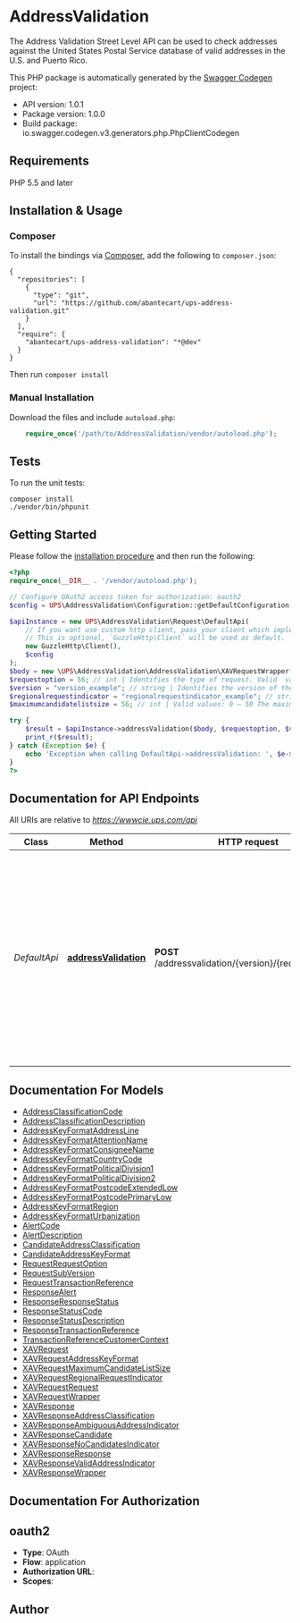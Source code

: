 # AddressValidation
The Address Validation Street Level API can be used to check addresses against the United States Postal Service database of valid addresses in the U.S. and Puerto Rico.

This PHP package is automatically generated by the [Swagger Codegen](https://github.com/swagger-api/swagger-codegen) project:

- API version: 1.0.1
- Package version: 1.0.0
- Build package: io.swagger.codegen.v3.generators.php.PhpClientCodegen

## Requirements

PHP 5.5 and later

## Installation & Usage
### Composer

To install the bindings via [Composer](http://getcomposer.org/), add the following to `composer.json`:

```
{
  "repositories": [
    {
      "type": "git",
      "url": "https://github.com/abantecart/ups-address-validation.git"
    }
  ],
  "require": {
    "abantecart/ups-address-validation": "*@dev"
  }
}
```

Then run `composer install`

### Manual Installation

Download the files and include `autoload.php`:

```php
    require_once('/path/to/AddressValidation/vendor/autoload.php');
```

## Tests

To run the unit tests:

```
composer install
./vendor/bin/phpunit
```

## Getting Started

Please follow the [installation procedure](#installation--usage) and then run the following:

```php
<?php
require_once(__DIR__ . '/vendor/autoload.php');

// Configure OAuth2 access token for authorization: oauth2
$config = UPS\AddressValidation\Configuration::getDefaultConfiguration()->setAccessToken('YOUR_ACCESS_TOKEN');

$apiInstance = new UPS\AddressValidation\Request\DefaultApi(
    // If you want use custom http client, pass your client which implements `GuzzleHttp\ClientInterface`.
    // This is optional, `GuzzleHttp\Client` will be used as default.
    new GuzzleHttp\Client(),
    $config
);
$body = new \UPS\AddressValidation\AddressValidation\XAVRequestWrapper(); // \UPS\AddressValidation\AddressValidation\XAVRequestWrapper | Generate sample code for popular API requests by selecting an example below. To view a full sample request and response, first click "Authorize" and enter your application credentials, then populate the required parameters above and click "Try it out".
$requestoption = 56; // int | Identifies the type of request. Valid  values:  1 - Address Validation 2 - Address Classification  3 - Address Validation and Address  Classification.
$version = "version_example"; // string | Identifies the version of the API. Valid  values:  v1
$regionalrequestindicator = "regionalrequestindicator_example"; // string | Valid values: True or False.  If True, either the region element or any  combination of Political Division 1,  Political Division 2, PostcodePrimaryLow  and the PostcodeExtendedLow fields will  be recognized for validation in addition to  the urbanization element. If False or no  indicator, street level address validation  is provided
$maximumcandidatelistsize = 56; // int | Valid values: 0 – 50 The maximum number of Candidates to  return for this request. If not provided,  the default size of 15 is returned.

try {
    $result = $apiInstance->addressValidation($body, $requestoption, $version, $regionalrequestindicator, $maximumcandidatelistsize);
    print_r($result);
} catch (Exception $e) {
    echo 'Exception when calling DefaultApi->addressValidation: ', $e->getMessage(), PHP_EOL;
}
?>
```

## Documentation for API Endpoints

All URIs are relative to *https://wwwcie.ups.com/api*

Class | Method | HTTP request | Description
------------ | ------------- | ------------- | -------------
*DefaultApi* | [**addressValidation**](docs/Api/DefaultApi.md#addressvalidation) | **POST** /addressvalidation/{version}/{requestoption} | The Address Validation Street Level API can be used to check addresses against the United States Postal Service database of valid addresses in the U.S. and Puerto Rico.

## Documentation For Models

 - [AddressClassificationCode](docs/Model/AddressClassificationCode.md)
 - [AddressClassificationDescription](docs/Model/AddressClassificationDescription.md)
 - [AddressKeyFormatAddressLine](docs/Model/AddressKeyFormatAddressLine.md)
 - [AddressKeyFormatAttentionName](docs/Model/AddressKeyFormatAttentionName.md)
 - [AddressKeyFormatConsigneeName](docs/Model/AddressKeyFormatConsigneeName.md)
 - [AddressKeyFormatCountryCode](docs/Model/AddressKeyFormatCountryCode.md)
 - [AddressKeyFormatPoliticalDivision1](docs/Model/AddressKeyFormatPoliticalDivision1.md)
 - [AddressKeyFormatPoliticalDivision2](docs/Model/AddressKeyFormatPoliticalDivision2.md)
 - [AddressKeyFormatPostcodeExtendedLow](docs/Model/AddressKeyFormatPostcodeExtendedLow.md)
 - [AddressKeyFormatPostcodePrimaryLow](docs/Model/AddressKeyFormatPostcodePrimaryLow.md)
 - [AddressKeyFormatRegion](docs/Model/AddressKeyFormatRegion.md)
 - [AddressKeyFormatUrbanization](docs/Model/AddressKeyFormatUrbanization.md)
 - [AlertCode](docs/Model/AlertCode.md)
 - [AlertDescription](docs/Model/AlertDescription.md)
 - [CandidateAddressClassification](docs/Model/CandidateAddressClassification.md)
 - [CandidateAddressKeyFormat](docs/Model/CandidateAddressKeyFormat.md)
 - [RequestRequestOption](docs/Model/RequestRequestOption.md)
 - [RequestSubVersion](docs/Model/RequestSubVersion.md)
 - [RequestTransactionReference](docs/Model/RequestTransactionReference.md)
 - [ResponseAlert](docs/Model/ResponseAlert.md)
 - [ResponseResponseStatus](docs/Model/ResponseResponseStatus.md)
 - [ResponseStatusCode](docs/Model/ResponseStatusCode.md)
 - [ResponseStatusDescription](docs/Model/ResponseStatusDescription.md)
 - [ResponseTransactionReference](docs/Model/ResponseTransactionReference.md)
 - [TransactionReferenceCustomerContext](docs/Model/TransactionReferenceCustomerContext.md)
 - [XAVRequest](docs/Model/XAVRequest.md)
 - [XAVRequestAddressKeyFormat](docs/Model/XAVRequestAddressKeyFormat.md)
 - [XAVRequestMaximumCandidateListSize](docs/Model/XAVRequestMaximumCandidateListSize.md)
 - [XAVRequestRegionalRequestIndicator](docs/Model/XAVRequestRegionalRequestIndicator.md)
 - [XAVRequestRequest](docs/Model/XAVRequestRequest.md)
 - [XAVRequestWrapper](docs/Model/XAVRequestWrapper.md)
 - [XAVResponse](docs/Model/XAVResponse.md)
 - [XAVResponseAddressClassification](docs/Model/XAVResponseAddressClassification.md)
 - [XAVResponseAmbiguousAddressIndicator](docs/Model/XAVResponseAmbiguousAddressIndicator.md)
 - [XAVResponseCandidate](docs/Model/XAVResponseCandidate.md)
 - [XAVResponseNoCandidatesIndicator](docs/Model/XAVResponseNoCandidatesIndicator.md)
 - [XAVResponseResponse](docs/Model/XAVResponseResponse.md)
 - [XAVResponseValidAddressIndicator](docs/Model/XAVResponseValidAddressIndicator.md)
 - [XAVResponseWrapper](docs/Model/XAVResponseWrapper.md)

## Documentation For Authorization


## oauth2

- **Type**: OAuth
- **Flow**: application
- **Authorization URL**: 
- **Scopes**: 


## Author



